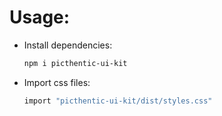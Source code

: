 # Usage:

- Install dependencies:

  ```bash
  npm i picthentic-ui-kit
  ```

- Import css files:
  ```bash
  import "picthentic-ui-kit/dist/styles.css"
  ```
